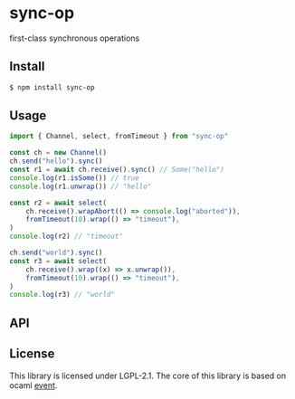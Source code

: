 # sync-op

first-class synchronous operations

## Install

```sh
$ npm install sync-op
```

## Usage

```typescript
import { Channel, select, fromTimeout } from "sync-op"

const ch = new Channel()
ch.send("hello").sync()
const r1 = await ch.receive().sync() // Some("hello")
console.log(r1.isSome()) // true
console.log(r1.unwrap()) // "hello"

const r2 = await select(
	ch.receive().wrapAbort(() => console.log("aborted")),
	fromTimeout(10).wrap(() => "timeout"),
)
console.log(r2) // "timeout"

ch.send("world").sync()
const r3 = await select(
	ch.receive().wrap((x) => x.unwrap()),
	fromTimeout(10).wrap(() => "timeout"),
)
console.log(r3) // "world"
```

## API



## License

This library is licensed under LGPL-2.1.
The core of this library is based on ocaml [event](https://github.com/ocaml/ocaml/blob/5.0.0/otherlibs/systhreads/event.ml).
